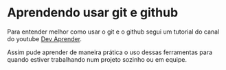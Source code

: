 # Aprendendo usar git e github
<p>Para entender melhor como usar o git e o github segui um tutorial do canal do youtube <a href="https://youtu.be/kB5e-gTAl_s">Dev Aprender</a>.</p>
<p>Assim pude aprender de maneira prática o uso dessas ferramentas para quando estiver trabalhando num projeto sozinho ou em equipe.</p>


